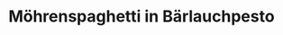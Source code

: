 ---
layout: recipe
title: Möhrenspaghetti in Bärlauchpesto
vegan: false

tags:
- Hauptspeise

categories: Hauptspeisen

components:
- Bärlauchpesto

ingredients:
- Spaghetti
- Hähnchenbrust
- Öl
- Salz, Pfeffer
- Möhren
- Creme fraiche
- Kürbiskerne

directions:
- Spaghetti nach Packungsangabe kochen.
- Hähnchenbrust in Streifen schneiden, etwas Öl in die Pfanne geben, Hähnchenbruststreifen auf beiden Seiten ca. 3 Minuten bei kleiner Hitze anbraten, mit Salz & Pfeffer würzen
- Mit Weißwein ablöschen, etwas Sahne zufügen, Creme Fraiche, frisch gehobelte Möhrenspähne, geröstete Kürbiskerne, Bärlauchpesto zugeben, mit Salz, Pfeffer würzen und bei niedriger Flamme köcheln lassen und auf eine gewisse Konsistenz reduzieren noch feuchte Spaghetti zugeben und nochmals erwärmen.
- In tiefe Teller portionieren und mit dem Pesto und frischem Parmesan garnieren.
---